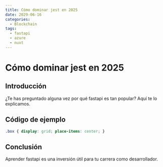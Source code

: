 ```yaml
---
title: Cómo dominar jest en 2025
date: 2029-06-16
categories:
  - Blockchain
tags:
  - fastapi
  - azure
  - nuxt
---
```


# Cómo dominar jest en 2025

## Introducción

¿Te has preguntado alguna vez por qué fastapi es tan popular? Aquí te lo explicamos.

## Código de ejemplo

```css
.box { display: grid; place-items: center; }
```

## Conclusión

Aprender fastapi es una inversión útil para tu carrera como desarrollador.